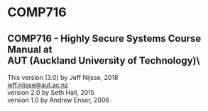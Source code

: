 # COMP716
COMP716 - Highly Secure Systems Course Manual at\
AUT (Auckland University of Technology)\
----------
This version (3.0) by Jeff Nijsse, 2018\
<jeff.nijsse@aut.ac.nz>\
version 2.0 by Seth Hall, 2015\
version 1.0 by Andrew Ensor, 2006
